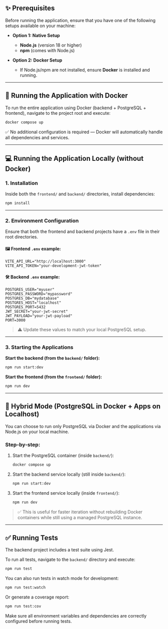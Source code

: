 ## ✨ Prerequisites

Before running the application, ensure that you have one of the following setups available on your machine:

* **Option 1: Native Setup**

  * **Node.js** (version 18 or higher)
  * **npm** (comes with Node.js)

* **Option 2: Docker Setup**

  * If Node.js/npm are not installed, ensure **Docker** is installed and running.

---

## 🚀 Running the Application with Docker

To run the entire application using Docker (backend + PostgreSQL + frontend), navigate to the project root and execute:

```bash
docker compose up
```

✅ No additional configuration is required — Docker will automatically handle all dependencies and services.

---

## 💻 Running the Application Locally (without Docker)

### 1. Installation

Inside both the `frontend/` and `backend/` directories, install dependencies:

```bash
npm install
```

---

### 2. Environment Configuration

Ensure that both the frontend and backend projects have a `.env` file in their root directories.

#### 🖼️ Frontend `.env` example:

```env
VITE_API_URL="http://localhost:3000"
VITE_API_TOKEN="your-development-jwt-token"
```

#### 🛠️ Backend `.env` example:

```env
POSTGRES_USER="myuser"
POSTGRES_PASSWORD="mypassword"
POSTGRES_DB="mydatabase"
POSTGRES_HOST="localhost"
POSTGRES_PORT=5432
JWT_SECRET="your-jwt-secret"
JWT_PAYLOAD="your-jwt-payload"
PORT=3000
```

> ⚠️ Update these values to match your local PostgreSQL setup.

---

### 3. Starting the Applications

**Start the backend (from the `backend/` folder):**

```bash
npm run start:dev
```

**Start the frontend (from the `frontend/` folder):**

```bash
npm run dev
```

---

## 🥪 Hybrid Mode (PostgreSQL in Docker + Apps on Localhost)

You can choose to run only PostgreSQL via Docker and the applications via Node.js on your local machine.

### Step-by-step:

1. Start the PostgreSQL container (inside `backend/`):

   ```bash
   docker compose up
   ```

2. Start the backend service locally (still inside `backend/`):

   ```bash
   npm run start:dev
   ```

3. Start the frontend service locally (inside `frontend/`):

   ```bash
   npm run dev
   ```

> ✅ This is useful for faster iteration without rebuilding Docker containers while still using a managed PostgreSQL instance.

---

## ✅ Running Tests

The backend project includes a test suite using Jest.

To run all tests, navigate to the `backend/` directory and execute:

```bash
npm run test
```

You can also run tests in watch mode for development:

```bash
npm run test:watch
```

Or generate a coverage report:

```bash
npm run test:cov
```

Make sure all environment variables and dependencies are correctly configured before running tests.
